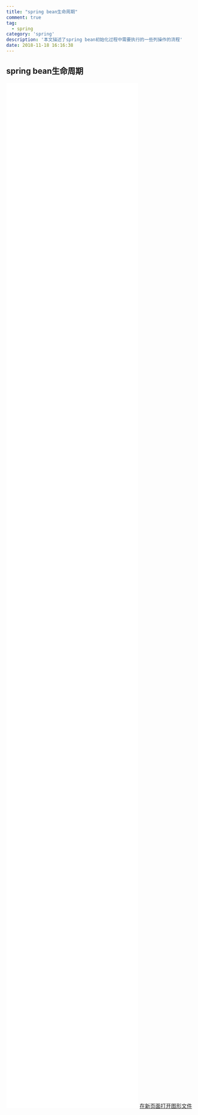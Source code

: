 ```yaml
---
title: "spring bean生命周期"
comment: true
tag: 
  - spring
category: 'spring'
description: '本文描述了spring bean初始化过程中需要执行的一些列操作的流程'
date: 2018-11-18 16:16:38
---
```

## spring bean生命周期
<embed src="/static/articleImage/Spring bean的完整生命周期.svg" type="image/svg+xml" style="width: 70%;height: 70%;"/>
<a href="/static/articleImage/Spring bean的完整生命周期.svg" target="_blank">在新页面打开图形文件</a>